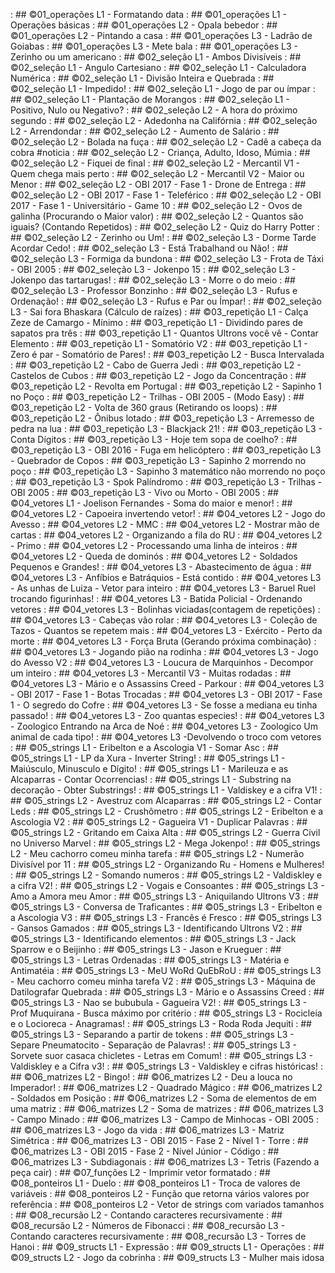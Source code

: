 [](base/011/Readme.md) : ## ©01_operações L1 - Formatando data
[](base/000/Readme.md) : ## ©01_operações L1 - Operações básicas
[](base/003/Readme.md) : ## ©01_operações L2 - Opala bebedor
[](base/002/Readme.md) : ## ©01_operações L2 - Pintando a casa
[](base/005/Readme.md) : ## ©01_operações L3 - Ladrão de Goiabas
[](base/004/Readme.md) : ## ©01_operações L3 - Mete bala
[](base/006/Readme.md) : ## ©01_operações L3 - Zerinho ou um americano
[](base/025/Readme.md) : ## ©02_seleção L1 - Ambos Divisíveis
[](base/062/Readme.md) : ## ©02_seleção L1 - Angulo Cartesiano
[](base/015/Readme.md) : ## ©02_seleção L1 - Calculadora Numérica
[](base/024/Readme.md) : ## ©02_seleção L1 - Divisão Inteira e Quebrada
[](base/151/Readme.md) : ## ©02_seleção L1 - Impedido!
[](base/156/Readme.md) : ## ©02_seleção L1 - Jogo de par ou ímpar
[](base/155/Readme.md) : ## ©02_seleção L1 - Plantação de Morangos
[](base/026/Readme.md) : ## ©02_seleção L1 - Positivo, Nulo ou Negativo?
[](base/038/Readme.md) : ## ©02_seleção L2 - A hora do próximo segundo
[](base/027/Readme.md) : ## ©02_seleção L2 - Adedonha na Califórnia
[](base/018/Readme.md) : ## ©02_seleção L2 - Arrendondar
[](base/021/Readme.md) : ## ©02_seleção L2 - Aumento de Salário
[](base/032/Readme.md) : ## ©02_seleção L2 - Bolada na fuça
[](base/028/Readme.md) : ## ©02_seleção L2 - Cadê a cabeça da cobra #noticia
[](base/183/Readme.md) : ## ©02_seleção L2 - Criança, Adulto, Idoso, Múmia
[](base/031/Readme.md) : ## ©02_seleção L2 - Fiquei de final
[](base/030/Readme.md) : ## ©02_seleção L2 - Mercantil V1 - Quem chega mais perto
[](base/039/Readme.md) : ## ©02_seleção L2 - Mercantil V2 - Maior ou Menor
[](base/035/Readme.md) : ## ©02_seleção L2 - OBI 2017 - Fase 1 - Drone de Entrega
[](base/022/Readme.md) : ## ©02_seleção L2 - OBI 2017 - Fase 1 - Teleférico
[](base/019/Readme.md) : ## ©02_seleção L2 - OBI 2017 - Fase 1 - Universitário - Game 10
[](base/017/Readme.md) : ## ©02_seleção L2 - Ovos de galinha (Procurando o Maior valor)
[](base/014/Readme.md) : ## ©02_seleção L2 - Quantos são iguais? (Contando Repetidos)
[](base/029/Readme.md) : ## ©02_seleção L2 - Quiz do Harry Potter
[](base/020/Readme.md) : ## ©02_seleção L2 - Zerinho ou Um!
[](base/043/Readme.md) : ## ©02_seleção L3 - Dorme Tarde Acordar Cedo!
[](base/040/Readme.md) : ## ©02_seleção L3 - Está Trabalhand ou Não!
[](base/034/Readme.md) : ## ©02_seleção L3 - Formiga da bundona
[](base/157/Readme.md) : ## ©02_seleção L3 - Frota de Táxi - OBI 2005
[](base/037/Readme.md) : ## ©02_seleção L3 - Jokenpo 15
[](base/023/Readme.md) : ## ©02_seleção L3 - Jokenpo das tartarugas!
[](base/036/Readme.md) : ## ©02_seleção L3 - Morre o do meio
[](base/033/Readme.md) : ## ©02_seleção L3 - Professor Bonzinho
[](base/042/Readme.md) : ## ©02_seleção L3 - Rufus e Ordenação!
[](base/041/Readme.md) : ## ©02_seleção L3 - Rufus e Par ou Ímpar!
[](base/001/Readme.md) : ## ©02_seleção L3 - Sai fora Bhaskara (Cálculo de raízes)
[](base/056/Readme.md) : ## ©03_repetição L1 - Calça Zeze de Camargo - Mínimo
[](base/013/Readme.md) : ## ©03_repetição L1 - Dividindo pares de sapatos pra três
[](base/055/Readme.md) : ## ©03_repetição L1 - Quantos Ultrons você vê - Contar Elemento
[](base/044/Readme.md) : ## ©03_repetição L1 - Somatório V2
[](base/045/Readme.md) : ## ©03_repetição L1 - Zero é par - Somatório de Pares!
[](base/058/Readme.md) : ## ©03_repetição L2 - Busca Intervalada
[](base/048/Readme.md) : ## ©03_repetição L2 - Cabo de Guerra Jedi
[](base/050/Readme.md) : ## ©03_repetição L2 - Castelos de Cubos
[](base/046/Readme.md) : ## ©03_repetição L2 - Jogo da Concentração
[](base/057/Readme.md) : ## ©03_repetição L2 - Revolta em Portugal
[](base/049/Readme.md) : ## ©03_repetição L2 - Sapinho 1 no Poço
[](base/136/Readme.md) : ## ©03_repetição L2 - Trilhas - OBI 2005 - (Modo Easy)
[](base/016/Readme.md) : ## ©03_repetição L2 - Volta de 360 graus (Retirando os loops)
[](base/047/Readme.md) : ## ©03_repetição L2 - Ônibus lotado
[](base/051/Readme.md) : ## ©03_repetição L3 - Arremesso de pedra na lua
[](base/063/Readme.md) : ## ©03_repetição L3 - Blackjack 21!
[](base/064/Readme.md) : ## ©03_repetição L3 - Conta Dígitos
[](base/052/Readme.md) : ## ©03_repetição L3 - Hoje tem sopa de coelho?
[](base/053/Readme.md) : ## ©03_repetição L3 - OBI 2016 - Fuga em helicóptero
[](base/054/Readme.md) : ## ©03_repetição L3 - Quebrador de Copos
[](base/059/Readme.md) : ## ©03_repetição L3 - Sapinho 2 morrendo no poço
[](base/065/Readme.md) : ## ©03_repetição L3 - Sapinho 3 matemático não morrendo no poço
[](base/066/Readme.md) : ## ©03_repetição L3 - Spok Palíndromo
[](base/158/Readme.md) : ## ©03_repetição L3 - Trilhas - OBI 2005
[](base/161/Readme.md) : ## ©03_repetição L3 - Vivo ou Morto - OBI 2005
[](base/060/Readme.md) : ## ©04_vetores L1 - Joelison Fernandes - Soma do maior e menor!
[](base/061/Readme.md) : ## ©04_vetores L2 - Capoeira invertendo vetor!
[](base/078/Readme.md) : ## ©04_vetores L2 - Jogo do Avesso
[](base/091/Readme.md) : ## ©04_vetores L2 - MMC
[](base/101/Readme.md) : ## ©04_vetores L2 - Mostrar mão de cartas
[](base/068/Readme.md) : ## ©04_vetores L2 - Organizando a fila do RU
[](base/090/Readme.md) : ## ©04_vetores L2 - Primo
[](base/186/Readme.md) : ## ©04_vetores L2 - Processando uma linha de inteiros
[](base/067/Readme.md) : ## ©04_vetores L2 - Queda de dominós
[](base/072/Readme.md) : ## ©04_vetores L2 - Soldados Pequenos e Grandes!
[](base/075/Readme.md) : ## ©04_vetores L3 - Abastecimento de água
[](base/083/Readme.md) : ## ©04_vetores L3 - Anfíbios e Batráquios - Está contido
[](base/082/Readme.md) : ## ©04_vetores L3 - As unhas de Luiza - Vetor para inteiro
[](base/080/Readme.md) : ## ©04_vetores L3 - Baruel Ruel trocando figurinhas!
[](base/073/Readme.md) : ## ©04_vetores L3 - Batida Policial - Ordenando vetores
[](base/010/Readme.md) : ## ©04_vetores L3 - Bolinhas viciadas(contagem de repetições)
[](base/070/Readme.md) : ## ©04_vetores L3 - Cabeças vão rolar
[](base/086/Readme.md) : ## ©04_vetores L3 - Coleção de Tazos - Quantos se repetem mais
[](base/085/Readme.md) : ## ©04_vetores L3 - Exército - Perto da morte
[](base/008/Readme.md) : ## ©04_vetores L3 - Força Bruta (Gerando próxima combinação)
[](base/100/Readme.md) : ## ©04_vetores L3 - Jogando pião na rodinha
[](base/079/Readme.md) : ## ©04_vetores L3 - Jogo do Avesso V2
[](base/081/Readme.md) : ## ©04_vetores L3 - Loucura de Marquinhos - Decompor um inteiro
[](base/077/Readme.md) : ## ©04_vetores L3 - Mercantil V3 - Muitas rodadas
[](base/071/Readme.md) : ## ©04_vetores L3 - Mário e o Assassins Creed - Parkour
[](base/074/Readme.md) : ## ©04_vetores L3 - OBI 2017 - Fase 1 - Botas Trocadas
[](base/076/Readme.md) : ## ©04_vetores L3 - OBI 2017 - Fase 1 - O segredo do Cofre
[](base/088/Readme.md) : ## ©04_vetores L3 - Se fosse a mediana eu tinha passado!
[](base/069/Readme.md) : ## ©04_vetores L3 - Zoo quantas especies!
[](base/087/Readme.md) : ## ©04_vetores L3 - Zoologico Entrando na Arca de Noé
[](base/084/Readme.md) : ## ©04_vetores L3 - Zoologico Um animal de cada tipo!
[](base/188/Readme.md) : ## ©04_vetores L3 -Devolvendo o troco com vetores
[](base/173/Readme.md) : ## ©05_strings L1 - Eribelton e a Ascologia V1 - Somar Asc
[](base/092/Readme.md) : ## ©05_strings L1 - LP da Xura - Inverter String!
[](base/104/Readme.md) : ## ©05_strings L1 - Maiúsculo, Minusculo e Dígito!
[](base/177/Readme.md) : ## ©05_strings L1 - Marileuza e as Alcaparras - Contar Ocorrencias!
[](base/176/Readme.md) : ## ©05_strings L1 - Substring na decoração - Obter Substrings!
[](base/174/Readme.md) : ## ©05_strings L1 - Valdiskey e a cifra V1!
[](base/095/Readme.md) : ## ©05_strings L2 - Avestruz com Alcaparras
[](base/096/Readme.md) : ## ©05_strings L2 - Contar Leds
[](base/126/Readme.md) : ## ©05_strings L2 - Crushômetro
[](base/109/Readme.md) : ## ©05_strings L2 - Eribelton e a Ascologia V2
[](base/097/Readme.md) : ## ©05_strings L2 - Gagueira V1 - Duplicar Palavras
[](base/093/Readme.md) : ## ©05_strings L2 - Gritando em Caixa Alta
[](base/180/Readme.md) : ## ©05_strings L2 - Guerra Civil no Universo Marvel
[](base/089/Readme.md) : ## ©05_strings L2 - Mega Jokenpo!
[](base/111/Readme.md) : ## ©05_strings L2 - Meu cachorro comeu minha tarefa
[](base/125/Readme.md) : ## ©05_strings L2 - Numerão Divisível por 11
[](base/110/Readme.md) : ## ©05_strings L2 - Organizando Ru - Homens e Mulheres!
[](base/181/Readme.md) : ## ©05_strings L2 - Somando numeros
[](base/106/Readme.md) : ## ©05_strings L2 - Valdiskley e a cifra V2!
[](base/094/Readme.md) : ## ©05_strings L2 - Vogais e Consoantes
[](base/127/Readme.md) : ## ©05_strings L3 - Amo a Amora meu Amor
[](base/118/Readme.md) : ## ©05_strings L3 - Aniquilando Ultrons V3
[](base/124/Readme.md) : ## ©05_strings L3 - Conversa de Traficantes
[](base/113/Readme.md) : ## ©05_strings L3 - Eribelton e a Ascologia V3
[](base/099/Readme.md) : ## ©05_strings L3 - Francês é Fresco
[](base/120/Readme.md) : ## ©05_strings L3 - Gansos Gamados
[](base/117/Readme.md) : ## ©05_strings L3 - Identificando Ultrons V2
[](base/108/Readme.md) : ## ©05_strings L3 - Identificando elementos
[](base/178/Readme.md) : ## ©05_strings L3 - Jack Sparrow e o Beijinho
[](base/098/Readme.md) : ## ©05_strings L3 - Jason e Krueguer
[](base/152/Readme.md) : ## ©05_strings L3 - Letras Ordenadas
[](base/119/Readme.md) : ## ©05_strings L3 - Matéria e Antimatéia
[](base/114/Readme.md) : ## ©05_strings L3 - MeU WoRd QuEbRoU
[](base/102/Readme.md) : ## ©05_strings L3 - Meu cachorro comeu minha tarefa V2
[](base/115/Readme.md) : ## ©05_strings L3 - Máquina de Datilografar Quebrada
[](base/121/Readme.md) : ## ©05_strings L3 - Mário e o Assassins Creed
[](base/122/Readme.md) : ## ©05_strings L3 - Nao se bububula - Gagueira V2!
[](base/179/Readme.md) : ## ©05_strings L3 - Prof Muquirana - Busca máximo por critério
[](base/112/Readme.md) : ## ©05_strings L3 - Rocicleia e o Locioreca - Anagramas!
[](base/116/Readme.md) : ## ©05_strings L3 - Roda Roda Jequiti
[](base/175/Readme.md) : ## ©05_strings L3 - Separando a partir de tokens
[](base/103/Readme.md) : ## ©05_strings L3 - Separe Pneumatocito - Separação de Palavras!
[](base/123/Readme.md) : ## ©05_strings L3 - Sorvete suor casaca chicletes - Letras em Comum!
[](base/107/Readme.md) : ## ©05_strings L3 - Valdiskley e a Cifra v3!
[](base/105/Readme.md) : ## ©05_strings L3 - Valdiskley e cifras históricas!
[](base/130/Readme.md) : ## ©06_matrizes L2 - Bingo!
[](base/012/Readme.md) : ## ©06_matrizes L2 - Deu a louca no Imperador!
[](base/134/Readme.md) : ## ©06_matrizes L2 - Quadrado Mágico
[](base/133/Readme.md) : ## ©06_matrizes L2 - Soldados em Posição
[](base/128/Readme.md) : ## ©06_matrizes L2 - Soma de elementos de em uma matriz
[](base/150/Readme.md) : ## ©06_matrizes L2 - Soma de matrizes
[](base/129/Readme.md) : ## ©06_matrizes L3 - Campo Minado
[](base/159/Readme.md) : ## ©06_matrizes L3 - Campo de Minhocas - OBI 2005
[](base/135/Readme.md) : ## ©06_matrizes L3 - Jogo da vida
[](base/131/Readme.md) : ## ©06_matrizes L3 - Matriz Simétrica
[](base/153/Readme.md) : ## ©06_matrizes L3 - OBI 2015 - Fase 2 - Nível 1 - Torre
[](base/154/Readme.md) : ## ©06_matrizes L3 - OBI 2015 - Fase 2 - Nível Júnior - Código
[](base/132/Readme.md) : ## ©06_matrizes L3 - Subdiagonais
[](base/007/Readme.md) : ## ©06_matrizes L3 - Tetris (Fazendo a peça cair)
[](base/009/Readme.md) : ## ©07_funções L2 - Imprimir vetor formatado
[](base/147/Readme.md) : ## ©08_ponteiros L1 - Duelo
[](base/143/Readme.md) : ## ©08_ponteiros L1 - Troca de valores de variáveis
[](base/144/Readme.md) : ## ©08_ponteiros L2 - Função que retorna vários valores por referência
[](base/142/Readme.md) : ## ©08_ponteiros L2 - Vetor de strings com variados tamanhos
[](base/145/Readme.md) : ## ©08_recursão L2 - Contando caracteres recursivamente
[](base/141/Readme.md) : ## ©08_recursão L2 - Números de Fibonacci
[](base/140/Readme.md) : ## ©08_recursão L3 - Contando caracteres recursivamente
[](base/146/Readme.md) : ## ©08_recursão L3 - Torres de Hanoi
[](base/148/Readme.md) : ## ©09_structs L1 - Expressão
[](base/149/Readme.md) : ## ©09_structs L1 - Operações
[](base/187/Readme.md) : ## ©09_structs L2 - Jogo da cobrinha
[](base/182/Readme.md) : ## ©09_structs L3 - Mulher mais idosa

